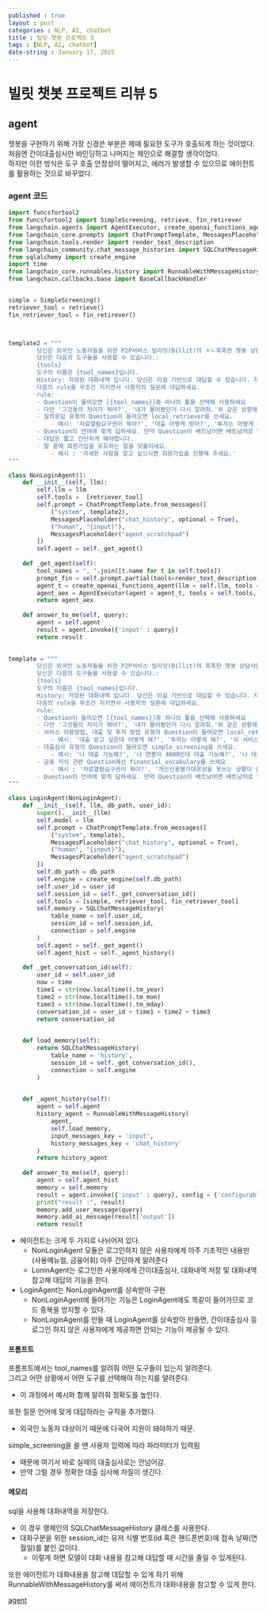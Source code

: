 ```yaml
---
published : true
layout : post
categories : NLP, AI, chatbot
title : 빌릿 챗봇 프로젝트 5
tags : [NLP, AI, chatbot]
date-string : January 17, 2025
---
```


# 빌릿 챗봇 프로젝트 리뷰 5

## agent

챗봇을 구현하기 위해 가장 신경쓴 부분은 제때 필요한 도구가 호출되게 하는 것이었다.\
처음엔 간이대출심사만 바인딩하고 나머지는 체인으로 해결할 생각이었다.\
하지만 이런 방식은 도구 호출 안정성이 떨어지고, 에러가 발생할 수 있으므로 에이전트를 활용하는 것으로 바꾸었다.

### agent 코드

```python
import funcsfortool2
from funcsfortool2 import SimpleScreening, retrieve, fin_retirever
from langchain.agents import AgentExecutor, create_openai_functions_agent
from langchain_core.prompts import ChatPromptTemplate, MessagesPlaceholder
from langchain.tools.render import render_text_description
from langchain_community.chat_message_histories import SQLChatMessageHistory
from sqlalchemy import create_engine
import time
from langchain_core.runnables.history import RunnableWithMessageHistory
from langchain.callbacks.base import BaseCallbackHandler


simple = SimpleScreening()
retriever_tool = retrieve()
fin_retriever_tool = fin_retirever()



template2 = """
        당신은 외국인 노동자들을 위한 P2P서비스 빌리잇(Billit)의 ㅈㄴ똑똑한 챗봇 상담사입니다.
        당신은 다음의 도구들을 사용할 수 있습니다.:
        {tools}
        도구의 이름은 {tool_names}입니다.
        History: 저장된 대화내역 입니다. 당신은 이걸 기반으로 대답할 수 있습니다. 자세한 예시는 rule에 있습니다.:{chat_history}
        다음의 rule을 무조건 지키면서 사용자의 질문에 대답하세요.
        rule:
        - Question이 들어오면 [{tool_names}]중 하나의 툴을 선택해 사용하세요
        - 다만 '그것들의 차이가 뭐야?', '내가 물어봤던거 다시 알려줘.'와 같은 상황에선 회원가입을 유도하는 답을 하세요.
        - 질의응답 유형의 Question이 들어오면 local_retriever를 쓰세요.
            - 예시: '자료열람요구권이 뭐야?', '대출 어떻게 받아?', '투자는 어떻게 해?'와 같은 상황에선 local_retriever를 쓰세요.
        - Question의 언어에 맞게 답하세요. 만약 Question이 베트남어면 베트남어로 답하세요. Question이 한국어면 한국어로 답하세요. Question의 언어를 모르면 영어로 답하세요.
        - 대답은 짧고 간단하게 해야합니다.
        - 말 끝에 회원가입을 유도하는 말을 덧붙이세요.
            - 예시 : '자세한 사항을 알고 싶으시면 회원가입을 진행해 주세요.'
"""

class NonLoginAgent():
    def __init__(self, llm):
        self.llm = llm
        self.tools =  [retriever_tool]
        self.prompt = ChatPromptTemplate.from_messages([
            ("system", template2),
            MessagesPlaceholder("chat_history", optional = True),
            ("human", "{input}"),
            MessagesPlaceholder("agent_scratchpad")
        ])
        self.agent = self._get_agent()
    
    def _get_agent(self):
        tool_names = ", ".join([t.name for t in self.tools])
        prompt_fin = self.prompt.partial(tools=render_text_description(self.tools), tool_names=tool_names)
        agent_t = create_openai_functions_agent(llm = self.llm, tools = self.tools, prompt = prompt_fin)
        agent_aex = AgentExecutor(agent = agent_t, tools = self.tools, handle_parsing_errors=True, max_iterations = 15, verbose=False)
        return agent_aex
    
    def answer_to_me(self, query):
        agent = self.agent
        result = agent.invoke({'input' : query})
        return result
    

template = """
        당신은 외국인 노동자들을 위한 P2P서비스 빌리잇(Billit)의 똑똑한 챗봇 상담사입니다.
        당신은 다음의 도구들을 사용할 수 있습니다.:
        {tools}
        도구의 이름은 {tool_names}입니다.
        History: 저장된 대화내역 입니다. 당신은 이걸 기반으로 대답할 수 있습니다. 자세한 예시는 rule에 있습니다.:{chat_history}
        다음의 rule을 무조건 지키면서 사용자의 질문에 대답하세요.
        rule:
        - Question이 들어오면 [{tool_names}]중 하나의 툴을 선택해 사용하세요
        - 다만 '그것들의 차이가 뭐야?', '내가 물어봤던거 다시 알려줘.'와 같은 상황에선 History만 쓰세요.
        - 서비스 이용방법, 대출 및 투자 방법 유형의 Question이 들어오면 local_retriever를 쓰세요.
            - 예시: '대출 받고 싶은데 어떻게 해?', '투자는 어떻게 해?', '이 서비스는 뭐하는 서비스야?', '서비스 이용방법 알려줘'와 같은 상황에선 local_retriever를 쓰세요.
        - 대출심사 유형의 Question이 들어오면 simple_screening을 쓰세요.
            - 예시: '나 대출 가능해?', '나 연봉이 4000인데 대출 가능해?', '나 대출 가능한지 봐줘.'와 같은 상황에서 simple_screening을 쓰세요.
        - 금융 지식 관련 Question에선 financial_vocabulary를 쓰세요
            - 예시 : '자료열람요구권이 뭐야?', '개인신용평가대응권을 못쓰는 상황이 있어?', '인지세가 뭐야?', '인지세는 누가, 얼마나 부담해?'와 같은 질문이 들어오면 financial_vocabulary를 쓰세요.
        - Question의 언어에 맞게 답하세요. 만약 Question이 베트남어면 베트남어로 답하세요. Question이 한국어면 한국어로 답하세요. Question의 언어를 모르면 영어로 답하세요.
"""

class LoginAgent(NonLoginAgent):
    def __init__(self, llm, db_path, user_id):
        super().__init__(llm)
        self.model = llm
        self.prompt = ChatPromptTemplate.from_messages([
            ("system", template),
            MessagesPlaceholder("chat_history", optional = True),
            ("human", "{input}"),
            MessagesPlaceholder("agent_scratchpad")
        ])
        self.db_path = db_path
        self.engine = create_engine(self.db_path)
        self.user_id = user_id
        self.session_id = self._get_conversation_id()
        self.tools = [simple, retriever_tool, fin_retriever_tool]
        self.memory = SQLChatMessageHistory(
            table_name = self.user_id,
            session_id = self.session_id,
            connection = self.engine
        )
        self.agent = self._get_agent()
        self.agent_hist = self._agent_history()
    
    def _get_conversation_id(self):
        user_id = self.user_id
        now = time
        time1 = str(now.localtime().tm_year)
        time2 = str(now.localtime().tm_mon)
        time3 = str(now.localtime().tm_mday)
        conversation_id = user_id + time1 + time2 + time3
        return conversation_id

    
    def load_memory(self):
        return SQLChatMessageHistory(
            table_name = 'history',
            session_id = self._get_conversation_id(),
            connection = self.engine
        )
    

    def _agent_history(self):
        agent = self.agent
        history_agent = RunnableWithMessageHistory(
            agent,
            self.load_memory,
            input_messages_key = 'input',
            history_messages_key = 'chat_history'
        )
        return history_agent
    
    def answer_to_me(self, query):
        agent = self.agent_hist
        memory = self.memory
        result = agent.invoke({'input' : query}, config = {'configurable' : {'session_id' : self.session_id}})
        print("result :", result)
        memory.add_user_message(query)
        memory.add_ai_message(result['output'])
        return result
```

- 에이전트는 크게 두 가지로 나뉘어져 있다.
    - NonLoginAgent 모듈은 로그인하지 않은 사용자에게 아주 기초적인 내용만(사용메뉴얼, 금융어휘) 아주 간단하게 알려준다
    - LoninAgent는 로그인한 사용자에게 간이대출심사, 대화내역 저장 및 대화내역 참고해 대답의 기능을 한다.
- LoginAgent는 NonLoginAgent를 상속받아 구현
    - NonLoginAgent에 들어가는 기능은 LoginAgent에도 똑같이 들어가므로 코드 중복을 방지할 수 있다.
    - NonLoginAgent를 만들 때 LoginAgent를 상속받아 만들면, 간이대출심사 등 로그인 하지 않은 사용자에게 제공하면 안되는 기능이 제공될 수 있다.

#### 프롬프트
프롬프트에서는 tool_names를 알려줘 어떤 도구들이 있는지 알려준다.\
그리고 어떤 상황에서 어떤 도구를 선택해야 하는지를 알려준다.
- 이 과정에서 예시와 함께 알려줘 정확도를 높인다.

또한 질문 언어에 맞게 대답하라는 규칙을 추가했다.
- 외국인 노동자 대상이기 때문에 다국어 지원이 돼야하기 때문.

simple_screening을 쓸 땐 사용자 입력에 따라 파라미터가 입력됨
- 때문에 여기서 바로 실제의 대출심사로는 안넘어감.
- 만약 그럴 경우 정확한 대출 심사에 차질이 생긴다.

#### 메모리
sql을 사용해 대화내역을 저장한다.
- 이 경우 랭체인의 SQLChatMessageHistory 클래스를 사용한다.
- 대화구분을 위한 session_id는 유저 식별 번호(id 혹은 핸드폰번호)에 접속 날짜(연월일)를 붙인 값이다.
    - 이렇게 하면 모델이 대화 내용을 참고해 대답할 때 시간을 줄일 수 있게된다.

또한 에이전트가 대화내용을 참고해 대답할 수 있게 하기 위해 RunnableWithMessageHistory를 써서 에이전트가 대화내용을 참고할 수 있게 한다.

[agent](https://github.com/jayiuk/MLOps_chatbot/blob/main/agentver2.py)